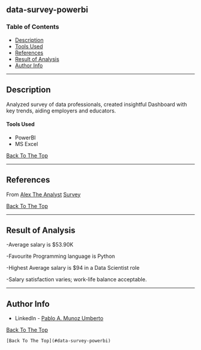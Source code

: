 ## data-survey-powerbi

### Table of Contents

- [Description](#description)
- [Tools Used](#tools-used)
- [References](#references)
- [Result of Analysis](#result-of-analysis)
- [Author Info](#author-info)

---

## Description

Analyzed survey of data professionals, created insightful Dashboard with key trends, aiding employers and educators.

#### Tools Used

- PowerBI
- MS Excel

[Back To The Top](#data-survey-powerbi)

---

## References

From [Alex The Analyst](https://www.youtube.com/watch?v=pixlHHe_lNQ&feature=youtu.be)
[Survey](https://s.surveyplanet.com/i8rxfmwf)

[Back To The Top](#data-survey-powerbi)

---



## Result of Analysis

-Average salary is $53.90K

-Favourite Programming language is Python

-Highest Average salary is $94 in a Data Scientist role

-Salary satisfaction varies; work-life balance acceptable.

---

## Author Info

- LinkedIn - [Pablo A. Munoz Umberto](https://www.linkedin.com/in/pmunozumb/)

[Back To The Top](#data-survey-powerbi)

```
[Back To The Top](#data-survey-powerbi)
